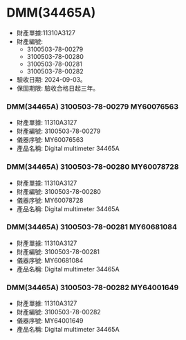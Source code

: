 # DMM(34465A)
+ 財產單據:11310A3127
+ 財產編號:
  + 3100503-78-00279
  + 3100503-78-00280
  + 3100503-78-00281
  + 3100503-78-00282
+ 驗收日期: 2024-09-03。
+ 保固期限: 驗收合格日起三年。

### DMM(34465A) 3100503-78-00279 MY60076563
+ 財產單據: 11310A3127
+ 財產編號: 3100503-78-00279
+ 儀器序號: MY60076563
+ 產品名稱: Digital multimeter 34465A

### DMM(34465A) 3100503-78-00280 MY60078728
+ 財產單據: 11310A3127
+ 財產編號: 3100503-78-00280
+ 儀器序號: MY60078728
+ 產品名稱: Digital multimeter 34465A
  
### DMM(34465A) 3100503-78-00281 MY60681084
+ 財產單據: 11310A3127
+ 財產編號: 3100503-78-00281
+ 儀器序號: MY60681084
+ 產品名稱: Digital multimeter 34465A
  
### DMM(34465A) 3100503-78-00282 MY64001649
+ 財產單據: 11310A3127
+ 財產編號: 3100503-78-00282
+ 儀器序號: MY64001649
+ 產品名稱: Digital multimeter 34465A

